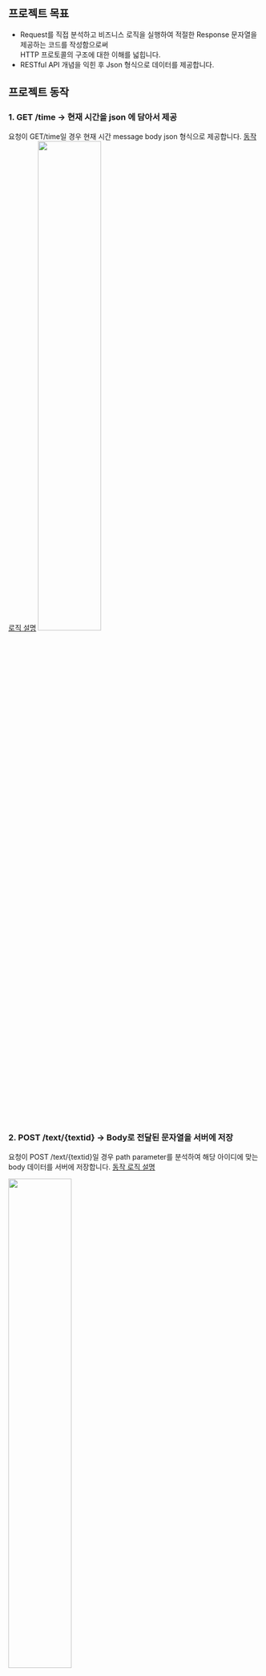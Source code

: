 ## 프로젝트 목표
- Request를 직접 분석하고 비즈니스 로직을 실행하여 적절한 Response 문자열을 제공하는 코드를 작성함으로써   
HTTP 프로토콜의 구조에 대한 이해를 넓힙니다.
- RESTful API 개념을 익힌 후 Json 형식으로 데이터를 제공합니다.

## 프로젝트 동작
### 1. GET /time -> 현재 시간을 json 에 담아서 제공
요청이 GET/time일 경우 현재 시간 message body json 형식으로 제공합니다. [동작 로직 설명](https://coding-business.tistory.com/125#1.-get-/time--%3E-%ED%98%84%EC%9E%AC-%EC%8B%9C%EA%B0%84%EC%9D%84-json-%EC%97%90-%EB%8B%B4%EC%95%84%EC%84%9C-%EC%95%8C%EB%A0%A4%EC%A4%8C)
<img width="50%" src="https://blog.kakaocdn.net/dn/bTtT3i/btsfcMNMbKC/dK8Z6IueKUrsqxtvMtNraK/img.gif">

### 2. POST /text/{textid} -> Body로 전달된 문자열을 서버에 저장
요청이 POST /text/{textid}일 경우 path parameter를 분석하여 해당 아이디에 맞는 body 데이터를 서버에 저장합니다. [동작 로직 설명](https://coding-business.tistory.com/125#2.-post-/text/{textid}--%3E-body%EB%A1%9C-%EC%A0%84%EB%8B%AC%EB%90%9C-%EB%AC%B8%EC%9E%90%EC%97%B4%EC%9D%84-%EC%84%9C%EB%B2%84%EA%B0%80-%EC%A0%80%EC%9E%A5)

<img width="50%" src="https://blog.kakaocdn.net/dn/bpzf8f/btsfaJKWsYv/v1ZMG6ecRs3uhSperIM6w0/img.gif">


### 3. GET /text/{textid} -> id에 해당하는 문자열 제공
요청이 GET /text/{textid}일 경우 path parameter를 분석하여 해당 아이디로 저장한 데이터를 제공합니다. [동작 로직 설명](https://coding-business.tistory.com/125#3.-get-/text/{textid}--%3E-%EC%A0%80%EC%9E%A5%EB%90%9C-%EB%AC%B8%EC%9E%90%EC%97%B4%EC%9D%84-%EC%95%8C%EB%A0%A4%EC%A4%8C)

<img width="50%" src="https://blog.kakaocdn.net/dn/VtVQz/btse93v9xsD/M3AvcCK1gkfWHyOpcqPZ61/img.gif">

### 4. DELETE /text/{textid} -> 저장된 문자열을 삭제
요청이 DELETE /text/{textid}일 경우 path parameter를 분석하여 해당 아이디로 저장한 데이터를 삭제합니다. [동작 로직 설명](https://coding-business.tistory.com/125#4.-delete-/text/{textid}--%3E-%EC%A0%80%EC%9E%A5%EB%90%9C-%EB%AC%B8%EC%9E%90%EC%97%B4%EC%9D%84-%EC%82%AD%EC%A0%9C)

<img width="50%" src="https://blog.kakaocdn.net/dn/FU6Zs/btsfehfp2vp/kNz1a9K5BWx3LrbuxXEnJ1/img.gif">

### 5. GET /image -> jpeg 이미지를 다운로드
요청이 GET /image -> jpeg일 경우 서버가 가지고 있는 이미지를 전달합니다. [동작 로직 설명](https://coding-business.tistory.com/125#5.-get-/image--%3E-jpeg-%EC%9D%B4%EB%AF%B8%EC%A7%80%EB%A5%BC-%EB%8B%A4%EC%9A%B4%EB%A1%9C%EB%93%9C)

<img width="50%" src="https://blog.kakaocdn.net/dn/QARC1/btsfe6Lu10L/BcBx1428cZk0RKX0y4BEw0/img.gif">
